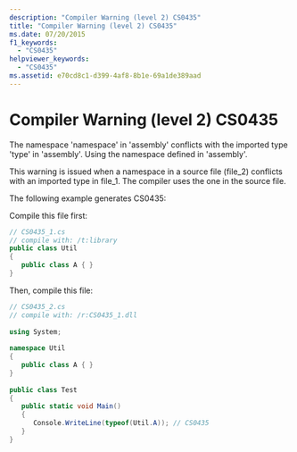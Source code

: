 ```yaml
---
description: "Compiler Warning (level 2) CS0435"
title: "Compiler Warning (level 2) CS0435"
ms.date: 07/20/2015
f1_keywords: 
  - "CS0435"
helpviewer_keywords: 
  - "CS0435"
ms.assetid: e70cd8c1-d399-4af8-8b1e-69a1de389aad
---
```

# Compiler Warning (level 2) CS0435
The namespace 'namespace' in 'assembly' conflicts with the imported type 'type' in 'assembly'. Using the namespace defined in 'assembly'.  
  
 This warning is issued when a namespace in a source file (file_2) conflicts with an imported type in file_1. The compiler uses the one in the source file.  
  
 The following example generates CS0435:  
  
 Compile this file first:  
  
```csharp  
// CS0435_1.cs  
// compile with: /t:library  
public class Util
{  
   public class A { }  
}  
```  
  
 Then, compile this file:  
  
```csharp  
// CS0435_2.cs  
// compile with: /r:CS0435_1.dll  
  
using System;  
  
namespace Util
{  
   public class A { }  
}  
  
public class Test
{  
   public static void Main()
   {  
      Console.WriteLine(typeof(Util.A)); // CS0435  
   }  
}  
```
